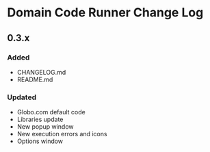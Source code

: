 # Domain Code Runner Change Log

## 0.3.x

### Added
* CHANGELOG.md
* README.md

### Updated
* Globo.com default code
* Libraries update
* New popup window
* New execution errors and icons
* Options window
